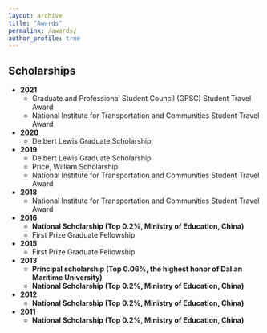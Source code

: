 ```yaml
---
layout: archive
title: "Awards"
permalink: /awards/
author_profile: true
---
```




## Scholarships

* **2021**
  *  Graduate and Professional Student Council (GPSC) Student Travel Award                                      
  *  National Institute for Transportation and Communities Student Travel Award         
* **2020**
  *  Delbert Lewis Graduate Scholarship                                                                                                                                 
* **2019**
  *  Delbert Lewis Graduate Scholarship    
  *  Price, William Scholarship    
  *  National Institute for Transportation and Communities Student Travel Award    
* **2018**
  *  National Institute for Transportation and Communities Student Travel Award                                       
* **2016**    
  *  **National Scholarship (Top 0.2%, Ministry of Education, China)**                          
  *  First Prize Graduate Fellowship                                                                                             
* **2015**    
  *  First Prize Graduate Fellowship    
* **2013**    
  *  **Principal scholarship (Top 0.06%, the highest honor of Dalian Maritime University)**                          
  *  **National Scholarship (Top 0.2%, Ministry of Education, China)**
* **2012**    
  *  **National Scholarship (Top 0.2%, Ministry of Education, China)**  
* **2011**    
  *  **National Scholarship (Top 0.2%, Ministry of Education, China)**  
